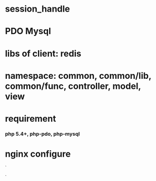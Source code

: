 
# session_handle
# PDO Mysql
# libs of client: redis
# namespace: common, common/lib, common/func, controller, model, view

# requirement
### php 5.4+, php-pdo, php-mysql

# nginx configure
`

`

